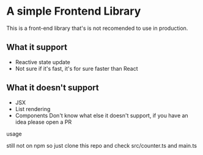 # A simple Frontend Library

This is a front-end library that's is not recomended to use in production.

## What it support
- Reactive state update
- Not sure if it's fast, it's for sure faster than React

## What it doesn't support
- JSX
- List rendering
- Components
Don't know what else it doesn't support, if you have an idea please open a PR

usage

still not on npm so just clone this repo and check src/counter.ts and main.ts
